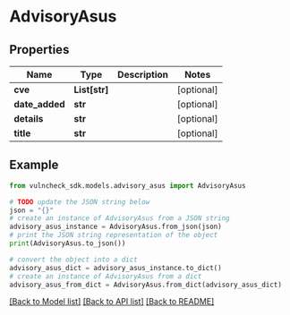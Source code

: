 # AdvisoryAsus


## Properties

Name | Type | Description | Notes
------------ | ------------- | ------------- | -------------
**cve** | **List[str]** |  | [optional] 
**date_added** | **str** |  | [optional] 
**details** | **str** |  | [optional] 
**title** | **str** |  | [optional] 

## Example

```python
from vulncheck_sdk.models.advisory_asus import AdvisoryAsus

# TODO update the JSON string below
json = "{}"
# create an instance of AdvisoryAsus from a JSON string
advisory_asus_instance = AdvisoryAsus.from_json(json)
# print the JSON string representation of the object
print(AdvisoryAsus.to_json())

# convert the object into a dict
advisory_asus_dict = advisory_asus_instance.to_dict()
# create an instance of AdvisoryAsus from a dict
advisory_asus_from_dict = AdvisoryAsus.from_dict(advisory_asus_dict)
```
[[Back to Model list]](../README.md#documentation-for-models) [[Back to API list]](../README.md#documentation-for-api-endpoints) [[Back to README]](../README.md)


